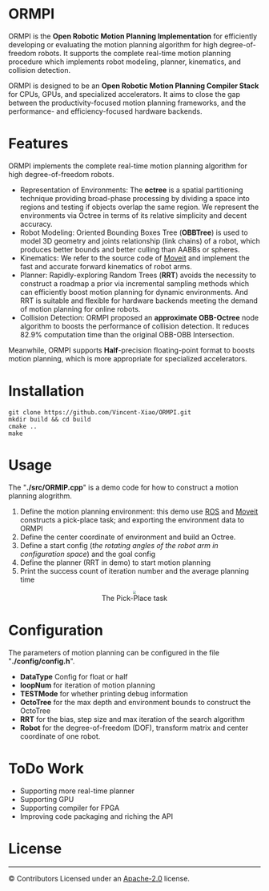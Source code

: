 # ORMPI 

ORMPI is the **Open Robotic Motion Planning Implementation** for efficiently developing or evaluating  the motion planning algorithm for high degree-of-freedom robots. It supports the complete real-time motion planning procedure which implements robot modeling, planner, kinematics, and collision detection. 

ORMPI is designed  to be an **Open Robotic Motion Planning Compiler Stack** for  CPUs, GPUs, and specialized accelerators. It aims to close the gap between the productivity-focused motion planning frameworks, and the performance- and efficiency-focused hardware backends.

# Features

ORMPI implements the complete real-time motion planning algorithm for high degree-of-freedom robots.

- Representation of Environments: The **octree** is a spatial partitioning technique providing broad-phase processing by dividing a space into regions and testing if objects overlap the same region. We represent the environments via Octree in terms of its relative simplicity and decent accuracy.
- Robot Modeling: Oriented Bounding Boxes Tree (**OBBTree**)  is used to model 3D geometry and joints relationship (link chains) of a robot, which produces better bounds and better culling than AABBs or spheres.
- Kinematics: We refer to the source code of [Moveit](https://moveit.ros.org/) and implement the fast and accurate forward kinematics of robot arms.
- Planner: Rapidly-exploring Random Trees (**RRT**)  avoids the necessity to construct a roadmap a prior via incremental sampling methods which can efficiently boost motion planning for dynamic environments. And RRT is suitable and flexible for hardware backends meeting the demand of motion planning for online robots.
- Collision Detection: ORMPI proposed an **approximate OBB-Octree** node algorithm to boosts the performance of collision detection. It reduces 82.9% computation time than the original OBB-OBB Intersection.

Meanwhile, ORMPI supports **Half**-precision floating-point format to boosts motion planning, which is more appropriate for specialized accelerators.

# Installation

```
git clone https://github.com/Vincent-Xiao/ORMPI.git
mkdir build && cd build
cmake ..
make 
```
# Usage

The "**./src/ORMIP.cpp**" is a demo code for how to construct a motion planning alogrithm.

1. Define the motion planning environment: this demo use [ROS](https://www.ros.org/) and [Moveit](https://moveit.ros.org/) constructs a pick-place task; and exporting the environment data to ORMPI
2. Define the center coordinate of environment and build an Octree.
3. Define a start config (*the rotating angles of the robot arm in configuration space*) and the goal config
4. Define the planner (RRT in demo) to start motion planning
5. Print the success count of iteration number and the average planning time

<center> 
  <img src="https://iostream.io/wp-content/uploads/2019/09/PICK-PLACE.png" style="zoom:40%" />
</center>
<center>The Pick-Place task</center>

# Configuration

The parameters of motion planning can be configured in the file "**./config/config.h**".

- **DataType** Config for float or half
- **loopNum** for iteration of motion planning
- **TESTMode** for whether printing debug information
- **OctoTree** for the max depth and environment bounds to construct the OctoTree
- **RRT** for the bias, step size and max iteration of the search algorithm
- **Robot** for the degree-of-freedom (DOF), transform matrix and center coordinate of one robot.

# ToDo Work

- Supporting more real-time planner
- Supporting GPU
- Supporting compiler for FPGA
- Improving code packaging and riching the API

# License
-------
© Contributors Licensed under an [Apache-2.0](https://github.com/Vincent-Xiao/ORMPI/blob/master/LICENSE) license.
